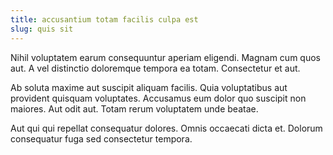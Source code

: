```yaml
---
title: accusantium totam facilis culpa est
slug: quis sit
---
```


Nihil voluptatem earum consequuntur aperiam eligendi. Magnam cum quos aut. A vel distinctio doloremque tempora ea totam. Consectetur et aut.

Ab soluta maxime aut suscipit aliquam facilis. Quia voluptatibus aut provident quisquam voluptates. Accusamus eum dolor quo suscipit non maiores. Aut odit aut. Totam rerum voluptatem unde beatae.

Aut qui qui repellat consequatur dolores. Omnis occaecati dicta et. Dolorum consequatur fuga sed consectetur tempora.
